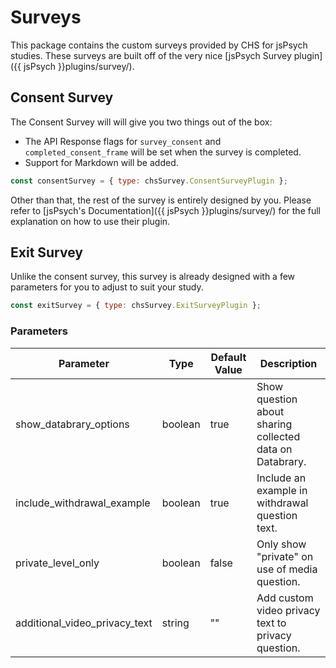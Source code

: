 # Surveys

This package contains the custom surveys provided by CHS for jsPsych studies. These surveys are built off of the very nice [jsPsych Survey plugin]({{ jsPsych }}plugins/survey/).

## Consent Survey

The Consent Survey will will give you two things out of the box:

- The API Response flags for `survey_consent` and `completed_consent_frame` will be set when the survey is completed.
- Support for Markdown will be added.

```javascript
const consentSurvey = { type: chsSurvey.ConsentSurveyPlugin };
```

Other than that, the rest of the survey is entirely designed by you. Please refer to [jsPsych's Documentation]({{ jsPsych }}plugins/survey/) for the full explanation on how to use their plugin.

## Exit Survey

Unlike the consent survey, this survey is already designed with a few parameters for you to adjust to suit your study.

```javascript
const exitSurvey = { type: chsSurvey.ExitSurveyPlugin };
```

### Parameters

| Parameter                     | Type    | Default Value | Description                                              |
| ----------------------------- | ------- | ------------- | -------------------------------------------------------- |
| show_databrary_options        | boolean | true          | Show question about sharing collected data on Databrary. |
| include_withdrawal_example    | boolean | true          | Include an example in withdrawal question text.          |
| private_level_only            | boolean | false         | Only show "private" on use of media question.            |
| additional_video_privacy_text | string  | ""            | Add custom video privacy text to privacy question.       |
